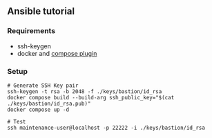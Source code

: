 ## Ansible tutorial

### Requirements

- ssh-keygen
- docker and [compose plugin](https://docs.docker.jp/compose/install/compose-plugin.html)

### Setup

```shell
# Generate SSH Key pair
ssh-keygen -t rsa -b 2048 -f ./keys/bastion/id_rsa
docker compose build --build-arg ssh_public_key="$(cat ./keys/bastion/id_rsa.pub)"
docker compose up -d

# Test
ssh maintenance-user@localhost -p 22222 -i ./keys/bastion/id_rsa
```

